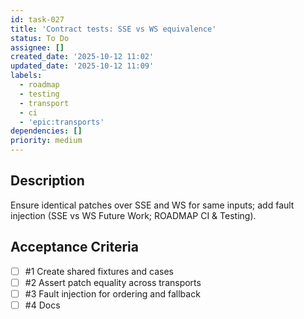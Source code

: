 ```yaml
---
id: task-027
title: 'Contract tests: SSE vs WS equivalence'
status: To Do
assignee: []
created_date: '2025-10-12 11:02'
updated_date: '2025-10-12 11:09'
labels:
  - roadmap
  - testing
  - transport
  - ci
  - 'epic:transports'
dependencies: []
priority: medium
---
```


## Description

<!-- SECTION:DESCRIPTION:BEGIN -->
Ensure identical patches over SSE and WS for same inputs; add fault injection (SSE vs WS Future Work; ROADMAP CI & Testing).
<!-- SECTION:DESCRIPTION:END -->

## Acceptance Criteria
<!-- AC:BEGIN -->
- [ ] #1 Create shared fixtures and cases
- [ ] #2 Assert patch equality across transports
- [ ] #3 Fault injection for ordering and fallback
- [ ] #4 Docs
<!-- AC:END -->
